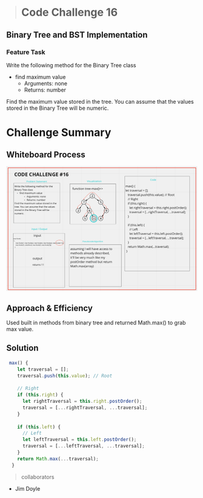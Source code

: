 > # Code Challenge 16

## Binary Tree and BST Implementation

### Feature Task

Write the following method for the Binary Tree class

- find maximum value
  - Arguments: none
  - Returns: number

Find the maximum value stored in the tree. You can assume that the values stored in the Binary Tree will be numeric.

# Challenge Summary

## Whiteboard Process

![Whiteboard](/lab16-whiteboard.png)

## Approach & Efficiency

Used built in methods from binary tree and returned Math.max() to grab max value.

## Solution

```javascript
 max() {
    let traversal = [];
    traversal.push(this.value); // Root

    // Right
    if (this.right) {
      let rightTraversal = this.right.postOrder();
      traversal = [...rightTraversal, ...traversal];
    }

    if (this.left) {
      // Left
      let leftTraversal = this.left.postOrder();
      traversal = [...leftTraversal, ...traversal];
    }
    return Math.max(...traversal);
  }
```

> collaborators

- Jim Doyle
